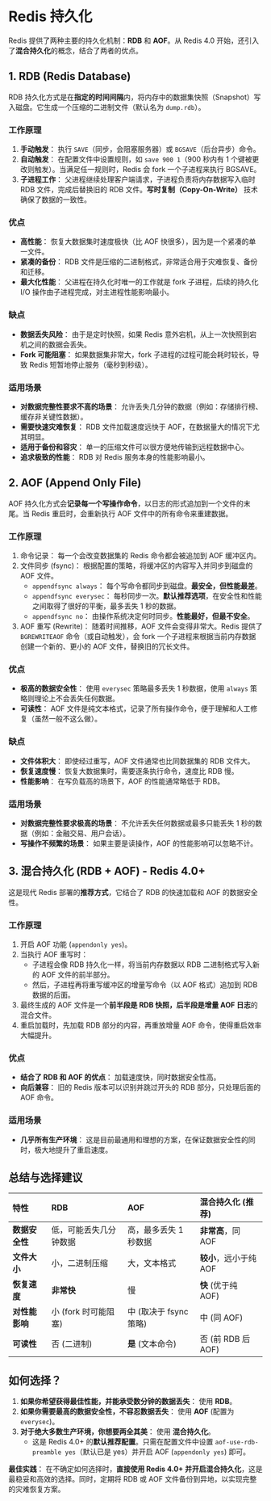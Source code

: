 # Redis 持久化

Redis 提供了两种主要的持久化机制：**RDB** 和 **AOF**。从 Redis 4.0 开始，还引入了**混合持久化**的概念，结合了两者的优点。

## 1. RDB (Redis Database)

RDB 持久化方式是在**指定的时间间隔**内，将内存中的数据集快照（Snapshot）写入磁盘。它生成一个压缩的二进制文件（默认名为 `dump.rdb`）。

### 工作原理

1.  **手动触发**： 执行 `SAVE`（同步，会阻塞服务器）或 `BGSAVE`（后台异步）命令。
2.  **自动触发**： 在配置文件中设置规则，如 `save 900 1`（900 秒内有 1 个键被更改则触发）。当满足任一规则时，Redis 会 fork 一个子进程来执行 BGSAVE。
3.  **子进程工作**： 父进程继续处理客户端请求，子进程负责将内存数据写入临时 RDB 文件，完成后替换旧的 RDB 文件。**写时复制（Copy-On-Write）** 技术确保了数据的一致性。

### 优点

- **高性能**： 恢复大数据集时速度极快（比 AOF 快很多），因为是一个紧凑的单一文件。
- **紧凑的备份**： RDB 文件是压缩的二进制格式，非常适合用于灾难恢复、备份和迁移。
- **最大化性能**： 父进程在持久化时唯一的工作就是 fork 子进程，后续的持久化 I/O 操作由子进程完成，对主进程性能影响最小。

### 缺点

- **数据丢失风险**： 由于是定时快照，如果 Redis 意外宕机，从上一次快照到宕机之间的数据会丢失。
- **Fork 可能阻塞**： 如果数据集非常大，fork 子进程的过程可能会耗时较长，导致 Redis 短暂地停止服务（毫秒到秒级）。

### 适用场景

- **对数据完整性要求不高的场景**： 允许丢失几分钟的数据（例如：存储排行榜、缓存非关键性数据）。
- **需要快速灾难恢复**： RDB 文件加载速度远快于 AOF，在数据量大的情况下尤其明显。
- **适用于备份和容灾**： 单一的压缩文件可以很方便地传输到远程数据中心。
- **追求极致的性能**： RDB 对 Redis 服务本身的性能影响最小。

## 2. AOF (Append Only File)

AOF 持久化方式会**记录每一个写操作命令**，以日志的形式追加到一个文件的末尾。当 Redis 重启时，会重新执行 AOF 文件中的所有命令来重建数据。

### 工作原理

1.  命令记录： 每一个会改变数据集的 Redis 命令都会被追加到 AOF 缓冲区内。
2.  文件同步 (fsync)： 根据配置的策略，将缓冲区的内容写入并同步到磁盘的 AOF 文件。
    - `appendfsync always`： 每个写命令都同步到磁盘。**最安全，但性能最差**。
    - `appendfsync everysec`： 每秒同步一次。**默认推荐选项**，在安全性和性能之间取得了很好的平衡，最多丢失 1 秒的数据。
    - `appendfsync no`： 由操作系统决定何时同步。**性能最好，但最不安全**。
3.  AOF 重写 (Rewrite)： 随着时间推移，AOF 文件会变得非常大。Redis 提供了 `BGREWRITEAOF` 命令（或自动触发），会 fork 一个子进程来根据当前内存数据创建一个新的、更小的 AOF 文件，替换旧的冗长文件。

### 优点

- **极高的数据安全性**： 使用 `everysec` 策略最多丢失 1 秒数据，使用 `always` 策略则理论上不会丢失任何数据。
- **可读性**： AOF 文件是纯文本格式，记录了所有操作命令，便于理解和人工修复（虽然一般不这么做）。

### 缺点

- **文件体积大**： 即使经过重写，AOF 文件通常也比同数据集的 RDB 文件大。
- **恢复速度慢**： 恢复大数据集时，需要逐条执行命令，速度比 RDB 慢。
- **性能影响**： 在写负载高的场景下，AOF 的性能通常略低于 RDB。

### 适用场景

- **对数据完整性要求极高的场景**： 不允许丢失任何数据或最多只能丢失 1 秒的数据（例如：金融交易、用户会话）。
- **写操作不频繁的场景**： 如果主要是读操作，AOF 的性能影响可以忽略不计。

## 3. 混合持久化 (RDB + AOF) - Redis 4.0+

这是现代 Redis 部署的**推荐方式**，它结合了 RDB 的快速加载和 AOF 的数据安全性。

### 工作原理

1.  开启 AOF 功能 (`appendonly yes`)。
2.  当执行 AOF 重写时：
    - 子进程会像 RDB 持久化一样，将当前内存数据以 RDB 二进制格式写入新的 AOF 文件的前半部分。
    - 然后，子进程再将重写缓冲区的增量写命令（以 AOF 格式）追加到 RDB 数据的后面。
3.  最终生成的 AOF 文件是一个**前半段是 RDB 快照，后半段是增量 AOF 日志**的混合文件。
4.  重启加载时，先加载 RDB 部分的内容，再重放增量 AOF 命令，使得重启效率大幅提升。

### 优点

- **结合了 RDB 和 AOF 的优点**： 加载速度快，同时数据安全性高。
- **向后兼容**： 旧的 Redis 版本可以识别并跳过开头的 RDB 部分，只处理后面的 AOF 命令。

### 适用场景

- **几乎所有生产环境**： 这是目前最通用和理想的方案，在保证数据安全性的同时，极大地提升了重启速度。

## 总结与选择建议

| 特性           | RDB                    | AOF                    | 混合持久化 (推荐)      |
| :------------- | :--------------------- | :--------------------- | :--------------------- |
| **数据安全性** | 低，可能丢失几分钟数据 | 高，最多丢失 1 秒数据  | **非常高**，同 AOF     |
| **文件大小**   | 小，二进制压缩         | 大，文本格式           | **较小**，远小于纯 AOF |
| **恢复速度**   | **非常快**             | 慢                     | **快** (优于纯 AOF)    |
| **对性能影响** | 小 (fork 时可能阻塞)   | 中 (取决于 fsync 策略) | 中 (同 AOF)            |
| **可读性**     | 否 (二进制)            | **是** (文本命令)      | 否 (前 RDB 后 AOF)     |

## **如何选择？**

1.  **如果你希望获得最佳性能，并能承受数分钟的数据丢失**： 使用 **RDB**。
2.  **如果你需要最高的数据安全性，不容忍数据丢失**： 使用 **AOF** (配置为 `everysec`)。
3.  **对于绝大多数生产环境，你想要两全其美**： 使用 **混合持久化**。
    - 这是 Redis 4.0+ 的**默认推荐配置**。只需在配置文件中设置 `aof-use-rdb-preamble yes`（默认已是 yes）并开启 AOF (`appendonly yes`) 即可。

**最佳实践**： 在不确定如何选择时，**直接使用 Redis 4.0+ 并开启混合持久化**，这是最稳妥和高效的选择。同时，定期将 RDB 或 AOF 文件备份到异地，以实现完整的灾难恢复方案。
